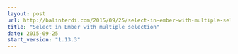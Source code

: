 ```yaml
---
layout: post
url: http://balinterdi.com/2015/09/25/select-in-ember-with-multiple-selection.html
title: "Select in Ember with multiple selection"
date: 2015-09-25
start_version: "1.13.3"
---
```

